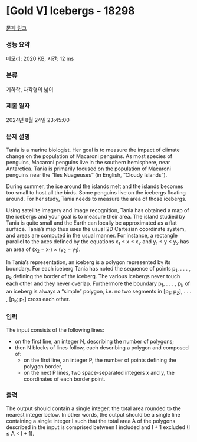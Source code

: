 # [Gold V] Icebergs - 18298 

[문제 링크](https://www.acmicpc.net/problem/18298) 

### 성능 요약

메모리: 2020 KB, 시간: 12 ms

### 분류

기하학, 다각형의 넓이

### 제출 일자

2024년 8월 24일 23:45:00

### 문제 설명

<p>Tania is a marine biologist. Her goal is to measure the impact of climate change on the population of Macaroni penguins. As most species of penguins, Macaroni penguins live in the southern hemisphere, near Antarctica. Tania is primarily focused on the population of Macaroni penguins near the “Îles Nuageuses” (in English, “Cloudy Islands”).</p>

<p>During summer, the ice around the islands melt and the islands becomes too small to host all the birds. Some penguins live on the icebergs floating around. For her study, Tania needs to measure the area of those icebergs.</p>

<p>Using satellite imagery and image recognition, Tania has obtained a map of the icebergs and your goal is to measure their area. The island studied by Tania is quite small and the Earth can locally be approximated as a flat surface. Tania’s map thus uses the usual 2D Cartesian coordinate system, and areas are computed in the usual manner. For instance, a rectangle parallel to the axes defined by the equations x<sub>1</sub> ≤ x ≤ x<sub>2</sub> and y<sub>1</sub> ≤ y ≤ y<sub>2</sub> has an area of (x<sub>2</sub> − x<sub>1</sub>) × (y<sub>2</sub> − y<sub>1</sub>).</p>

<p>In Tania’s representation, an iceberg is a polygon represented by its boundary. For each iceberg Tania has noted the sequence of points p<sub>1</sub>, . . . , p<sub>k</sub> defining the border of the iceberg. The various icebergs never touch each other and they never overlap. Furthermore the boundary p<sub>1</sub>, . . . , p<sub>k</sub> of an iceberg is always a “simple” polygon, i.e. no two segments in [p<sub>1</sub>; p<sub>2</sub>], . . . , [p<sub>k</sub>; p<sub>1</sub>] cross each other.</p>

### 입력 

 <p>The input consists of the following lines:</p>

<ul>
	<li>on the first line, an integer N, describing the number of polygons;</li>
	<li>then N blocks of lines follow, each describing a polygon and composed of:
	<ul>
		<li>on the first line, an integer P, the number of points defining the polygon border,</li>
		<li>on the next P lines, two space-separated integers x and y, the coordinates of each border point.</li>
	</ul>
	</li>
</ul>

### 출력 

 <p>The output should contain a single integer: the total area rounded to the nearest integer below. In other words, the output should be a single line containing a single integer I such that the total area A of the polygons described in the input is comprised between I included and I + 1 excluded (I ≤ A < I + 1).</p>

